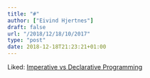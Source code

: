 ```yaml
---
title: "#"
author: ["Eivind Hjertnes"]
draft: false
url: "/2018/12/18/10/2017"
type: "post"
date: 2018-12-18T21:23:21+01:00
---
```


Liked:
[Imperative
vs Declarative Programming](https://tylermcginnis.com/imperative-vs-declarative-programming/)
